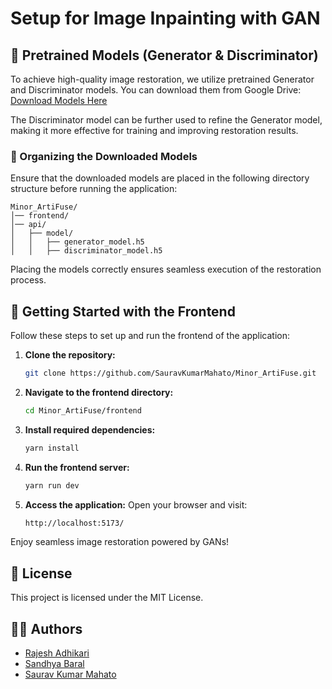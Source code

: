 # Setup for Image Inpainting with GAN

## 🔗 Pretrained Models (Generator & Discriminator)

To achieve high-quality image restoration, we utilize pretrained Generator and Discriminator models. You can download them from Google Drive:
[Download Models Here](https://drive.google.com/drive/folders/1WsPnQztd-It34YWdiGAIMEihXENYfQ3T?usp=drive_link)

The Discriminator model can be further used to refine the Generator model, making it more effective for training and improving restoration results.

### 📂 Organizing the Downloaded Models
Ensure that the downloaded models are placed in the following directory structure before running the application:
```
Minor_ArtiFuse/
│── frontend/
│── api/
│   ├── model/
│   │   ├── generator_model.h5
│   │   ├── discriminator_model.h5
```
Placing the models correctly ensures seamless execution of the restoration process.

## 🚀 Getting Started with the Frontend

Follow these steps to set up and run the frontend of the application:

1. **Clone the repository:**
   ```bash
   git clone https://github.com/SauravKumarMahato/Minor_ArtiFuse.git
   ```
2. **Navigate to the frontend directory:**
   ```bash
   cd Minor_ArtiFuse/frontend
   ```
3. **Install required dependencies:**
   ```bash
   yarn install
   ```
4. **Run the frontend server:**
   ```bash
   yarn run dev
   ```
5. **Access the application:**
   Open your browser and visit:
   ```bash
   http://localhost:5173/
   ```
Enjoy seamless image restoration powered by GANs!

## 📜 License
This project is licensed under the MIT License.

## 👨‍💻 Authors

- [Rajesh Adhikari](https://github.com/rajesh-adk-137)
- [Sandhya Baral](https://github.com/Sandukkk)
- [Saurav Kumar Mahato](https://github.com/SauravKumarMahato)

